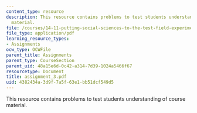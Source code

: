 ```yaml
---
content_type: resource
description: This resource contains problems to test students understanding of course
  material.
file: /courses/14-11-putting-social-sciences-to-the-test-field-experiments-in-economics-spring-2006/4382434a3d9f7a5f63e1bb51dcf549d5_assignment_3.pdf
file_type: application/pdf
learning_resource_types:
- Assignments
ocw_type: OCWFile
parent_title: Assignments
parent_type: CourseSection
parent_uid: 48a15e6d-0c42-a314-7d39-1024a5466f67
resourcetype: Document
title: assignment_3.pdf
uid: 4382434a-3d9f-7a5f-63e1-bb51dcf549d5
---
```

This resource contains problems to test students understanding of course material.

